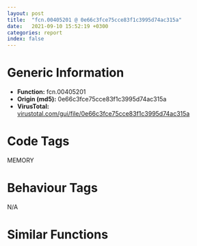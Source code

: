 ```yaml
---
layout: post
title:  "fcn.00405201 @ 0e66c3fce75cce83f1c3995d74ac315a"
date:   2021-09-10 15:52:19 +0300
categories: report
index: false
---
```


# Generic Information
- **Function:** fcn.00405201
- **Origin (md5):** 0e66c3fce75cce83f1c3995d74ac315a
- **VirusTotal:** [virustotal.com/gui/file/0e66c3fce75cce83f1c3995d74ac315a][virustotal_ref]

# Code Tags
<span class="tag" id="MEMORY">MEMORY</span>


# Behaviour Tags
<span class="bhv-tag" id="na">N/A</span>

# Similar Functions
<script type="text/javascript" src="https://www.gstatic.com/charts/loader.js"></script>
<script type="text/javascript">

    google.charts.load('current', {'packages':['corechart']});
    google.charts.setOnLoadCallback(drawChart);

    function drawChart() {
    var data = new google.visualization.DataTable();
        data.addColumn('number', 'X');
        data.addColumn('number', 'Y');
        data.addColumn({type: 'string', role: 'tooltip', 'p': {'html': true}});
        data.addColumn({'type': 'string', 'role': 'style'});
        
        data.addRows([
    [255.1228485107422, 139.1411590576172, '<b><a href="/report/fcn.00405201@0e66c3fce75cce83f1c3995d74ac315a">fcn.00405201</a><br>@0e66c3fce75cce83f1c3995d74ac315a</b><br>', 'point { fill-color: #e0440e; }'],
[-205.7401123046875, -147.98651123046875, '<b><a href="/report/fcn.004023aa@90aa43862e75a7f78f2655241632f0e5">fcn.004023aa</a><br>@90aa43862e75a7f78f2655241632f0e5</b><br>', 'null'],
[279.4131774902344, -27.807886123657227, '<b><a href="/report/fcn.00407b2b@7dd153bad1771b9e8d5266a341ebf949">fcn.00407b2b</a><br>@7dd153bad1771b9e8d5266a341ebf949</b><br>', 'null'],
[50.20185852050781, -90.3760757446289, '<b><a href="/report/fcn.004013c0@562bf33eb57e8c08a86e538e69918c30">fcn.004013c0</a><br>@562bf33eb57e8c08a86e538e69918c30</b><br>', 'null'],
[3.262352228164673, 174.32347106933594, '<b><a href="/report/fcn.00523c15@da37d90419c1292c0f16cbfd1f66402d">fcn.00523c15</a><br>@da37d90419c1292c0f16cbfd1f66402d</b><br>', 'null'],
[184.22808837890625, 36.791465759277344, '<b><a href="/report/fcn.00405da2@ea9c1e2eeb951a8e6185c6674c228f98">fcn.00405da2</a><br>@ea9c1e2eeb951a8e6185c6674c228f98</b><br>', 'null'],
[74.91162109375, -230.91175842285156, '<b><a href="/report/fcn.00401def@dd7278b699f8b751b4e28f3abe51fa08">fcn.00401def</a><br>@dd7278b699f8b751b4e28f3abe51fa08</b><br>', 'null'],
[142.57688903808594, 178.96705627441406, '<b><a href="/report/fcn.0054ec2d@9a2108de6665bf53e42d7cbbbe5a0866">fcn.0054ec2d</a><br>@9a2108de6665bf53e42d7cbbbe5a0866</b><br>', 'null'],
[24.97038459777832, 19.9024715423584, '<b><a href="/report/fcn.00405d1e@1c48774da6a3dd4bf3ea41716a332c61">fcn.00405d1e</a><br>@1c48774da6a3dd4bf3ea41716a332c61</b><br>', 'null'],
[-214.74636840820312, -40.1488151550293, '<b><a href="/report/fcn.006db003@4b0f64217d092c5f535224282602e937">fcn.006db003</a><br>@4b0f64217d092c5f535224282602e937</b><br>', 'null'],
[168.4918670654297, -162.86131286621094, '<b><a href="/report/fcn.00402162@db863ed6a700d7bfd018a178d481bd23">fcn.00402162</a><br>@db863ed6a700d7bfd018a178d481bd23</b><br>', 'null'],

        ]);

    var options = {
        title: 'Similarity Plot',
        legend: 'none',
        colors: ['#dedbd9', '#e6693e', '#ec8f6e', '#f3b49f', '#f6c7b6'],
        tooltip: {isHtml: true, trigger: 'both'},
        explorer: {
        actions: ["dragToZoom", "rightClickToReset"],
        },
        chartArea: {
        width: '80%',
        height: '80%'
        },
        width: '100%',
        height: '100%'
    };

    var chart = new google.visualization.ScatterChart(document.getElementById('chart_div'));

    chart.draw(data, options);
    }
    
</script>


<div id="chart_div" style="width: 100%px; height: 100%;"></div>

# Disassembled Code
{% highlight nasm %}

push ebp
mov ebp, esp
sub esp, 0xd8
mov eax, dword[ebp-0x14]
sub eax, dword[ebp-0xc]
mov dword[ebp-0x34], eax
mov eax, dword[ebp-0xa0]
add eax, dword[ebp-4]
mov dword[ebp-0x20], eax
mov eax, dword[ebp-4]
add eax, dword[ebp-0xc]
mov dword[ebp-0x18], eax
mov eax, dword[ebp-0xc]
add eax, dword[ebp-0x30]
mov dword[ebp-0x74], eax
and dword[ebp-0x2c], 0
jmp 0x40523e
mov eax, dword[ebp-0x2c]
inc eax
mov dword[ebp-0x2c], eax
cmp dword[ebp-0x2c], 3
jae 0x405252
mov eax, dword[ebp-0xc]
add eax, dword[ebp-0x40]
sub eax, dword[ebp-0x7c]
mov dword[ebp-0x1c], eax
jmp 0x405237
mov eax, dword[ebp-0x9c]
add eax, dword[ebp-0x10]
mov dword[ebp-0x80], eax
mov eax, dword[ebp-0x8c]
sub eax, dword[ebp-0x64]
mov dword[ebp-0xb8], eax
mov eax, dword[ebp-0x84]
mov dword[ebp-0xb0], eax
cmp dword[ebp-0xb0], 0x5b
je 0x4052bf
cmp dword[ebp-0xb0], 0xba
je 0x4052b4
cmp dword[ebp-0xb0], 0x11c
je 0x4052d8
cmp dword[ebp-0xb0], 0x13c
je 0x4052cd
cmp dword[ebp-0xb0], 0x18e
je 0x4052e6
jmp 0x4052f1
mov eax, dword[ebp-0x34]
add eax, dword[ebp-0x38]
mov dword[ebp-0x18], eax
jmp 0x405300
mov eax, dword[ebp-0x88]
sub eax, dword[ebp-0x78]
mov dword[ebp-0x18], eax
jmp 0x405300
mov eax, dword[ebp-0x68]
add eax, dword[ebp-0x1c]
mov dword[ebp-4], eax
jmp 0x405300
mov eax, dword[ebp-0x44]
add eax, dword[ebp-0x14]
mov dword[ebp-0x84], eax
jmp 0x405300
mov eax, dword[ebp-0x2c]
sub eax, dword[ebp-0x10]
mov dword[ebp-0x38], eax
jmp 0x405300
mov eax, dword[ebp-0xa0]
sub eax, dword[ebp-0x80]
sub eax, dword[ebp-0x30]
mov dword[ebp-0x3c], eax
mov eax, dword[ebp-0x20]
sub eax, dword[ebp-0x48]
mov dword[ebp-0x40], eax
mov eax, dword[ebp-0x44]
sub eax, dword[ebp-0x40]
mov dword[ebp-0x70], eax
mov eax, dword[ebp-4]
sub eax, dword[ebp-0x50]
add eax, dword[ebp-0x28]
mov dword[ebp-0x44], eax
mov eax, dword[ebp-0x50]
add eax, dword[ebp-0x5c]
add eax, dword[ebp-0x1c]
mov dword[ebp-0x88], eax
mov eax, dword[ebp-0x24]
add eax, dword[ebp-0x18]
mov dword[ebp-4], eax
mov eax, dword[ebp-0x14]
cmp eax, dword[ebp-0x30]
je 0x40535a
mov eax, dword[ebp-0x80]
cmp eax, dword[ebp-0x2c]
jae 0x40535a
mov eax, dword[ebp-0x30]
cmp eax, dword[ebp-0x10]
jae 0x40535a
mov eax, dword[ebp-0x84]
sub eax, dword[ebp-0x40]
mov dword[ebp-0x48], eax
mov eax, dword[ebp-0x38]
sub eax, dword[ebp-0x18]
sub eax, dword[ebp-0xb8]
mov dword[ebp-0x28], eax
and dword[ebp-0x4c], 0
jmp 0x405376
mov eax, dword[ebp-0x4c]
inc eax
mov dword[ebp-0x4c], eax
cmp dword[ebp-0x4c], 3
jae 0x40538a
mov eax, dword[ebp-0x7c]
add eax, dword[ebp-0x34]
add eax, dword[ebp-0xc]
mov dword[ebp-0x38], eax
jmp 0x40536f
mov eax, dword[ebp-0xa4]
add eax, dword[ebp-0xa4]
mov dword[ebp-0x20], eax
mov eax, dword[ebp-0x4c]
sub eax, dword[ebp-0x24]
mov dword[ebp-0x18], eax
mov eax, dword[ebp-0x34]
cmp eax, dword[ebp-0x14]
jbe 0x4053c1
mov eax, dword[ebp-0x88]
cmp eax, dword[ebp-8]
jb 0x4053c1
mov eax, dword[ebp-0x30]
add eax, dword[ebp-0x7c]
mov dword[ebp-0x9c], eax
mov eax, dword[ebp-0x14]
add eax, dword[ebp-0x58]
mov dword[ebp-0x4c], eax
mov eax, dword[ebp-0x14]
sub eax, dword[ebp-4]
sub eax, dword[ebp-0x24]
mov dword[ebp-0x2c], eax
push 0x40
push 0x3000
push 0xed2b3
push 0
call dword[sym.imp.KERNEL32.dll_VirtualAlloc]
mov dword[ebp-0xc0], eax
mov eax, dword[ebp-0x1c]
sub eax, dword[ebp-8]
mov dword[ebp-0x50], eax
mov eax, dword[ebp-0x14]
add eax, dword[ebp-0x64]
sub eax, dword[ebp-0xb8]
mov dword[ebp-0x48], eax
mov eax, dword[ebp-0x48]
sub eax, dword[ebp-0x5c]
mov dword[ebp-0x60], eax
mov eax, dword[ebp-4]
sub eax, dword[ebp-0x58]
sub eax, dword[ebp-0x40]
mov dword[ebp-0x84], eax
mov eax, dword[ebp-0x44]
add eax, dword[ebp-0xc8]
sub eax, dword[ebp-0x94]
mov dword[ebp-0x60], eax
mov eax, dword[ebp-0x64]
sub eax, dword[ebp-0x78]
mov dword[ebp-0x8c], eax
mov eax, dword[ebp-0x88]
sub eax, dword[ebp-0x64]
add eax, dword[ebp-0x3c]
mov dword[ebp-0x24], eax
mov eax, dword[ebp-0x64]
mov dword[ebp-0xac], eax
cmp dword[ebp-0xac], 0x12
je 0x4054c6
cmp dword[ebp-0xac], 0x3b
je 0x4054b5
cmp dword[ebp-0xac], 0x7a
je 0x4054aa
cmp dword[ebp-0xac], 0x90
je 0x40549c
cmp dword[ebp-0xac], 0xc0
je 0x40548b
jmp 0x4054d4
mov eax, dword[ebp-0x30]
add eax, dword[ebp-0x78]
sub eax, dword[ebp-0x90]
mov dword[ebp-4], eax
jmp 0x4054e9
mov eax, dword[ebp-0x3c]
sub eax, dword[ebp-0x84]
mov dword[ebp-0x74], eax
jmp 0x4054e9
mov eax, dword[ebp-0x10]
sub eax, dword[ebp-0x74]
mov dword[ebp-8], eax
jmp 0x4054e9
mov eax, dword[ebp-0x24]
sub eax, dword[ebp-0x58]
add eax, dword[ebp-0x18]
mov dword[ebp-0x94], eax
jmp 0x4054e9
mov eax, dword[ebp-0x3c]
sub eax, dword[ebp-0x44]
add eax, dword[ebp-0x24]
mov dword[ebp-0x34], eax
jmp 0x4054e9
mov eax, dword[ebp-0x90]
sub eax, dword[ebp-0x9c]
add eax, dword[ebp-0x38]
mov dword[ebp-0xa4], eax
mov eax, dword[ebp-0x18]
sub eax, dword[ebp-0xa0]
add eax, dword[ebp-0x10]
mov dword[ebp-0x5c], eax
mov eax, dword[ebp-0x28]
sub eax, dword[ebp-0x74]
mov dword[ebp-0x38], eax
mov eax, dword[ebp-0x70]
cmp eax, dword[ebp-4]
je 0x405526
mov eax, dword[ebp-0x44]
cmp eax, dword[ebp-0x9c]
jbe 0x405526
mov eax, dword[ebp-0xc]
sub eax, dword[ebp-0x40]
sub eax, dword[ebp-0x94]
mov dword[ebp-0x90], eax
mov eax, dword[ebp-0x90]
cmp eax, dword[ebp-0x68]
jae 0x40554a
mov eax, dword[ebp-0xc]
cmp eax, dword[ebp-0x48]
jae 0x40554a
mov eax, dword[ebp-0x10]
cmp eax, dword[ebp-0x14]
jne 0x40554a
mov eax, dword[ebp-0xc]
sub eax, dword[ebp-0x24]
mov dword[ebp-0x3c], eax
mov eax, dword[ebp-0xc0]
add eax, 0x21000
mov dword[ebp-0xc0], eax
mov eax, dword[ebp-0x10]
add eax, dword[ebp-0x84]
mov dword[ebp-0x44], eax
mov eax, dword[ebp-0x78]
sub eax, dword[ebp-8]
mov dword[ebp-0x18], eax
mov eax, dword[ebp-0xc]
cmp eax, dword[ebp-0x3c]
je 0x405597
mov eax, dword[ebp-0x58]
cmp eax, dword[ebp-0x88]
jne 0x405597
mov eax, dword[ebp-0x64]
cmp eax, dword[ebp-0x1c]
jne 0x405597
mov eax, dword[ebp-0xb8]
add eax, dword[ebp-0x28]
mov dword[ebp-4], eax
mov dword[ebp-0xd4], 0x46c9540
and dword[ebp-0x6c], 0
jmp 0x4055ae
mov eax, dword[ebp-0x6c]
inc eax
mov dword[ebp-0x6c], eax
cmp dword[ebp-0x6c], 1
jae 0x4055bf
mov eax, dword[ebp-0x20]
add eax, dword[ebp-0x1c]
mov dword[ebp-0x10], eax
jmp 0x4055a7
mov eax, dword[ebp-8]
sub eax, dword[ebp-0x48]
add eax, dword[ebp-0x30]
mov dword[ebp-0x60], eax
mov eax, dword[ebp-0x40]
sub eax, dword[ebp-0x4c]
mov dword[ebp-0x6c], eax
mov eax, dword[ebp-0x64]
sub eax, dword[ebp-0x48]
mov dword[ebp-0x14], eax
and dword[ebp-0x54], 0
mov eax, dword[ebp-0x84]
add eax, dword[ebp-0x18]
sub eax, dword[ebp-0x8c]
mov dword[ebp-0x70], eax
mov eax, dword[ebp-0x80]
cmp eax, dword[ebp-0x24]
ja 0x40560d
cmp dword[ebp-0x6c], 0
jne 0x40560d
mov eax, dword[ebp-0x68]
add eax, dword[ebp-0x94]
mov dword[ebp-0x24], eax
mov eax, dword[ebp-0x74]
sub eax, dword[ebp-4]
add eax, dword[ebp-0xc8]
mov dword[ebp-8], eax
mov eax, dword[ebp-0x9c]
sub eax, dword[ebp-0x70]
add eax, dword[ebp-8]
mov dword[ebp-0x18], eax
mov eax, dword[ebp-0x60]
mov dword[ebp-0x98], eax
cmp dword[ebp-0x98], 0x28
je 0x4056b5
cmp dword[ebp-0x98], 0x4b
je 0x405680
cmp dword[ebp-0x98], 0x6a
je 0x405675
cmp dword[ebp-0x98], 0x8e
je 0x40568b
cmp dword[ebp-0x98], 0xb3
je 0x4056a7
cmp dword[ebp-0x98], 0xfc
je 0x405696
jmp 0x4056c3
mov eax, dword[ebp-0x1c]
add eax, dword[ebp-4]
mov dword[ebp-0x58], eax
jmp 0x4056cc
mov eax, dword[ebp-0x50]
add eax, dword[ebp-0x2c]
mov dword[ebp-0x58], eax
jmp 0x4056cc
mov eax, dword[ebp-0x38]
add eax, dword[ebp-0x10]
mov dword[ebp-8], eax
jmp 0x4056cc
mov eax, dword[ebp-0x10]
sub eax, dword[ebp-0x6c]
add eax, dword[ebp-0x94]
mov dword[ebp-4], eax
jmp 0x4056cc
mov eax, dword[ebp-0x1c]
add eax, dword[ebp-0xa4]
mov dword[ebp-0x10], eax
jmp 0x4056cc
mov eax, dword[ebp-0x28]
add eax, dword[ebp-0x14]
sub eax, dword[ebp-0x60]
mov dword[ebp-0x6c], eax
jmp 0x4056cc
mov eax, dword[ebp-0x14]
add eax, dword[ebp-0x50]
mov dword[ebp-0x28], eax
mov dword[ebp-0xbc], 0xe3929f00
mov eax, dword[ebp-0x10]
sub eax, dword[ebp-0x9c]
mov dword[ebp-0x28], eax
mov eax, dword[ebp-0x30]
sub eax, dword[ebp-0x64]
sub eax, dword[ebp-0x40]
mov dword[ebp-0x70], eax
mov dword[ebp-0xa8], 0xc3d1bb68
and dword[ebp-0x20], 0
jmp 0x405705
mov eax, dword[ebp-0x20]
inc eax
mov dword[ebp-0x20], eax
cmp dword[ebp-0x20], 1
jae 0x40571c
mov eax, dword[ebp-4]
sub eax, dword[ebp-0x30]
sub eax, dword[ebp-0x14]
mov dword[ebp-0xa4], eax
jmp 0x4056fe
mov eax, dword[ebp-0x10]
sub eax, dword[ebp-0x3c]
mov dword[ebp-0x38], eax
mov dword[ebp-0xb4], 0x3624aa4
mov eax, dword[ebp-0x50]
add eax, dword[ebp-0x5c]
add eax, dword[ebp-0x28]
mov dword[ebp-0x60], eax
mov dword[ebp-0xc4], 0x23de501c
mov eax, dword[ebp-0x80]
sub eax, dword[ebp-0x24]
add eax, dword[ebp-0x5c]
mov dword[ebp-4], eax
mov eax, dword[ebp-0xc]
sub eax, dword[ebp-0xb8]
mov dword[ebp-0x20], eax
mov dword[ebp-0xcc], 0x598f8bf6
mov eax, dword[ebp-0x2c]
sub eax, dword[ebp-8]
add eax, dword[ebp-0x74]
mov dword[ebp-0x38], eax
mov eax, dword[ebp-0x10]
sub eax, dword[ebp-0x40]
sub eax, dword[ebp-0x8c]
mov dword[ebp-0x50], eax
and dword[ebp-0x54], 0
cmp dword[ebp-0x54], 0xad80
jae 0x405a60
mov eax, dword[ebp-0x5c]
add eax, dword[ebp-0x74]
mov dword[ebp-0x38], eax
mov eax, dword[ebp-0xbc]
xor eax, dword[ebp-0xa8]
mov dword[ebp-0xbc], eax
mov eax, dword[ebp-0x58]
imul eax, dword[ebp-0x78]
mov dword[ebp-0x70], eax
mov eax, dword[ebp-0xb4]
xor eax, dword[ebp-0xc4]
mov dword[ebp-0xb4], eax
mov eax, dword[ebp-0x4c]
sub eax, dword[ebp-0xc]
add eax, dword[ebp-0x24]
mov dword[ebp-0x28], eax
mov eax, dword[ebp-0xa0]
add eax, dword[ebp-4]
sub eax, dword[ebp-0x5c]
mov dword[ebp-0x50], eax
mov eax, dword[ebp-0xa8]
add eax, dword[ebp-0xb4]
mov dword[ebp-0xa8], eax
mov eax, dword[ebp-0x6c]
add eax, dword[ebp-0x2c]
mov dword[ebp-0x18], eax
mov eax, dword[ebp-0x18]
sub eax, dword[ebp-0x4c]
sub eax, dword[ebp-0x2c]
mov dword[ebp-4], eax
mov eax, dword[ebp-0xb4]
xor eax, dword[ebp-0xc4]
mov dword[ebp-0xb4], eax
mov eax, dword[ebp-0x64]
add eax, dword[ebp-8]
sub eax, dword[ebp-0x90]
mov dword[ebp-0x78], eax
mov eax, dword[ebp-0x7c]
sub eax, dword[ebp-0x3c]
sub eax, dword[ebp-8]
mov dword[ebp-0x1c], eax
mov eax, dword[ebp-0xa8]
xor eax, dword[ebp-0xbc]
mov dword[ebp-0xa8], eax
mov eax, dword[ebp-0xc]
add eax, dword[ebp-4]
sub eax, dword[ebp-0x14]
mov dword[ebp-0x28], eax
mov eax, dword[ebp-0x94]
cmp eax, dword[ebp-0x58]
jbe 0x405876
mov eax, dword[ebp-0x60]
cmp eax, dword[ebp-8]
je 0x405876
mov eax, dword[ebp-0xa0]
add eax, dword[ebp-0x18]
mov dword[ebp-0x7c], eax
mov eax, dword[ebp-0xc4]
add eax, dword[ebp-0xcc]
mov dword[ebp-0xc4], eax
mov eax, dword[ebp-0x34]
sub eax, dword[ebp-0x88]
sub eax, dword[ebp-0x20]
mov dword[ebp-0x94], eax
mov eax, dword[ebp-0x3c]
sub eax, dword[ebp-0x1c]
add eax, dword[ebp-0x38]
mov dword[ebp-0x44], eax
mov eax, dword[ebp-0xc]
sub eax, dword[ebp-0x28]
add eax, dword[ebp-0x8c]
mov dword[ebp-0x44], eax
mov eax, dword[ebp-0xc0]
add eax, dword[ebp-0x54]
mov dword[ebp-0xd8], eax
mov eax, dword[ebp-0x20]
mov dword[ebp-0x24], eax
mov eax, dword[ebp-0x6c]
sub eax, dword[ebp-0xa4]
sub eax, dword[ebp-0x3c]
mov dword[ebp-0x2c], eax
mov eax, dword[ebp-0x34]
sub eax, dword[ebp-0x88]
mov dword[ebp-0xc], eax
mov eax, dword[ebp-0xd4]
add eax, dword[ebp-0x54]
mov dword[ebp-0xd0], eax
mov eax, dword[ebp-0x68]
add eax, dword[ebp-0x34]
mov dword[ebp-0x84], eax
mov eax, dword[ebp-0x9c]
cmp eax, dword[ebp-0x3c]
je 0x40591b
mov eax, dword[ebp-0x14]
cmp eax, dword[ebp-0x80]
jae 0x405924
mov eax, dword[ebp-0xc]
cmp eax, dword[ebp-8]
jae 0x405924
mov eax, dword[ebp-0x7c]
add eax, dword[ebp-0x40]
mov dword[ebp-0x68], eax
mov eax, dword[ebp-0xd0]
mov eax, dword[eax]
sub eax, dword[ebp-0xbc]
mov ecx, dword[ebp-0xd8]
mov dword[ecx], eax
mov eax, dword[ebp-0x60]
add eax, dword[ebp-0x68]
add eax, dword[ebp-0x44]
mov dword[ebp-0x84], eax
mov eax, dword[ebp-0x88]
add eax, dword[ebp-0x24]
mov dword[ebp-0x5c], eax
mov eax, dword[ebp-0x40]
add eax, dword[ebp-0x3c]
mov dword[ebp-0x70], eax
and dword[ebp-8], 0
jmp 0x40596b
mov eax, dword[ebp-8]
inc eax
mov dword[ebp-8], eax
cmp dword[ebp-8], 1
jae 0x40597f
mov eax, dword[ebp-0x74]
sub eax, dword[ebp-0x28]
sub eax, dword[ebp-4]
mov dword[ebp-0x38], eax
jmp 0x405964
mov eax, dword[ebp-0xb8]
mov dword[ebp-0x7c], eax
mov eax, dword[ebp-0x68]
sub eax, dword[ebp-0x34]
sub eax, dword[ebp-0xc]
mov dword[ebp-0x1c], eax
mov eax, dword[ebp-0x54]
add eax, 0x85b3e
mov dword[ebp-0x54], eax
mov eax, dword[ebp-0x7c]
sub eax, dword[ebp-0x5c]
sub eax, dword[ebp-0x48]
mov dword[ebp-4], eax
mov dword[ebp-0x30], 0x15a
mov eax, dword[ebp-0x14]
add eax, dword[ebp-0x80]
mov dword[ebp-0x4c], eax
mov eax, dword[ebp-0x34]
add eax, dword[ebp-0x34]
sub eax, dword[ebp-0x20]
mov dword[ebp-0x4c], eax
mov eax, dword[ebp-0x30]
add eax, 0x1d
mov dword[ebp-0x30], eax
mov eax, dword[ebp-0x68]
add eax, dword[ebp-0x7c]
add eax, dword[ebp-0x18]
mov dword[ebp-0x60], eax
mov eax, dword[ebp-0x48]
sub eax, dword[ebp-0x90]
add eax, dword[ebp-0x24]
mov dword[ebp-0x58], eax
cmp dword[ebp-0x30], 0x194
jb 0x4059bb
mov eax, dword[ebp-0x68]
cmp eax, dword[ebp-0x80]
jne 0x405a0c
mov eax, dword[ebp-0x30]
cmp eax, dword[ebp-0x34]
je 0x405a1e
mov eax, dword[ebp-0x1c]
cmp eax, dword[ebp-0x34]
jbe 0x405a1e
mov eax, dword[ebp-0xa0]
sub eax, dword[ebp-0x8c]
add eax, dword[ebp-0xc]
mov dword[ebp-0x40], eax
mov eax, dword[ebp-0x58]
sub eax, dword[ebp-0x74]
mov dword[ebp-0x78], eax
mov eax, dword[ebp-0x80]
add eax, dword[ebp-0x10]
add eax, dword[ebp-0x50]
mov dword[ebp-0x44], eax
mov eax, dword[ebp-0x10]
sub eax, dword[ebp-0x50]
mov dword[ebp-8], eax
mov eax, dword[ebp-0x68]
sub eax, dword[ebp-0x60]
mov dword[ebp-0x1c], eax
mov eax, dword[ebp-0x54]
add eax, 0x80590
mov dword[ebp-0x54], eax
mov eax, dword[ebp-0x54]
sub eax, 0x1060ca
mov dword[ebp-0x54], eax
jmp 0x405786
mov eax, dword[ebp-0x64]
sub eax, dword[ebp-0x10]
sub eax, dword[ebp-0x28]
mov dword[ebp-0x2c], eax
mov eax, dword[ebp-0xc0]
add eax, 0x892e
mov dword[0x44e3148], eax
mov eax, dword[ebp-0x48]
sub eax, dword[ebp-0x48]
mov dword[ebp-0x50], eax
mov eax, dword[ebp-0x28]
add eax, dword[ebp-0x90]
add eax, dword[ebp-0x8c]
mov dword[ebp-0x20], eax
mov eax, dword[ebp-0x58]
sub eax, dword[ebp-0x88]
add eax, dword[ebp-0x20]
mov dword[ebp-0x5c], eax
mov eax, dword[ebp-0xc8]
add eax, dword[ebp-0xa0]
add eax, dword[ebp-0x1c]
mov dword[ebp-0x2c], eax
mov esp, ebp
pop ebp
ret

{% endhighlight %}

[virustotal_ref]: https://www.virustotal.com/gui/file/0e66c3fce75cce83f1c3995d74ac315a